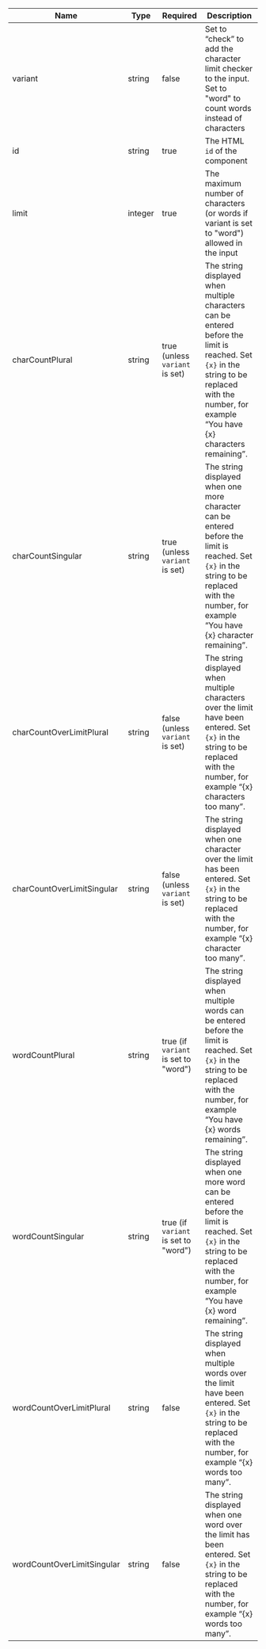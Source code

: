 | Name                       | Type    | Required                             | Description                                                                                                                                                                                        |
| -------------------------- | ------- | ------------------------------------ | -------------------------------------------------------------------------------------------------------------------------------------------------------------------------------------------------- |
| variant                    | string  | false                                | Set to “check” to add the character limit checker to the input. Set to "word" to count words instead of characters                                                                                 |
| id                         | string  | true                                 | The HTML `id` of the component                                                                                                                                                                     |
| limit                      | integer | true                                 | The maximum number of characters (or words if variant is set to "word") allowed in the input                                                                                                       |
| charCountPlural            | string  | true (unless `variant` is set)       | The string displayed when multiple characters can be entered before the limit is reached. Set `{x}` in the string to be replaced with the number, for example “You have {x} characters remaining”. |
| charCountSingular          | string  | true (unless `variant` is set)       | The string displayed when one more character can be entered before the limit is reached. Set `{x}` in the string to be replaced with the number, for example “You have {x} character remaining”.   |
| charCountOverLimitPlural   | string  | false (unless `variant` is set)      | The string displayed when multiple characters over the limit have been entered. Set `{x}` in the string to be replaced with the number, for example “{x} characters too many”.                     |
| charCountOverLimitSingular | string  | false (unless `variant` is set)      | The string displayed when one character over the limit has been entered. Set `{x}` in the string to be replaced with the number, for example “{x} character too many”.                             |
| wordCountPlural            | string  | true (if `variant` is set to "word") | The string displayed when multiple words can be entered before the limit is reached. Set `{x}` in the string to be replaced with the number, for example “You have {x} words remaining”.           |
| wordCountSingular          | string  | true (if `variant` is set to "word") | The string displayed when one more word can be entered before the limit is reached. Set `{x}` in the string to be replaced with the number, for example “You have {x} word remaining”.             |
| wordCountOverLimitPlural   | string  | false                                | The string displayed when multiple words over the limit have been entered. Set `{x}` in the string to be replaced with the number, for example “{x} words too many”.                               |
| wordCountOverLimitSingular | string  | false                                | The string displayed when one word over the limit has been entered. Set `{x}` in the string to be replaced with the number, for example “{x} words too many”.                                      |
